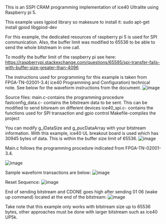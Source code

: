 This is an SSPI CRAM programming implementation of ice40 Ultralite using Raspberry pi 5. 

This example uses lgpiod library so makesure to install it: sudo apt-get install gpiod libgpiod-dev

For this example, the dedicated resources of raspberry pi 5 is used for SPI communication. Also, the buffer limit was modified to 65536 to be able to send the whole bitstream in one call.

To modify the buffer limit of the raspberry pi see here: https://raspberrypi.stackexchange.com/questions/65595/spi-transfer-fails-with-buffer-size-greater-than-4096

The instructions used for programming for this example is taken from FPGA-TN-02001-3.4( ice40 Programming and Configuration) technical note. See below for the waveform instructions from the document.
![image](https://github.com/user-attachments/assets/d2f8afd1-0711-4ea5-af9f-bec0dd8c61b2)

Source files: 
main.c-contains the programming procedure
fastconfig_data.c- contains the bitstream data to be sent. This can be modified to send bitsream on different devices
ice40_spi.c- contains the functions used for SPI transaction and gpio control
Makefile-compiles the project 

You can modify g_iDataSize and g_pucDataArray with your bitstream information. With this example, ice40 UL breakout board is used which has 30945 bytes of data. This is within the buffer size limit of 65536.
![image](https://github.com/user-attachments/assets/6a628d53-7f24-4785-b03e-134fbfeb3cab)

Main.c follows the programming procedure indicated from FPGA-TN-02001-3.4. 

![image](https://github.com/user-attachments/assets/b38a9cd4-a934-4bb0-b11b-ec684b92ef04)


Sample waveform transactions are below:
![image](https://github.com/user-attachments/assets/0a807872-a117-482f-bf04-91dee6643076)

Reset Sequence:
![image](https://github.com/user-attachments/assets/b0401fc8-0eef-4997-9d2c-b18e3625c61b)

End of sending bitstream and CDONE goes high after sending 01 06 (wake up command) located at the end of the bitstream:
![image](https://github.com/user-attachments/assets/b1dbc925-c353-4fdb-9c96-95d0fce48403)




Take note that this example only works with bitstream size up to 65536 bytes, other approaches must be done with larger bitstream such as ice40 UP5k.
